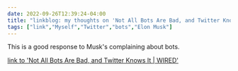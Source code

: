 ---date: 2022-09-26T12:39:24-04:00title: "linkblog: my thoughts on 'Not All Bots Are Bad, and Twitter Knows It | WIRED'"tags: ["link","Myself","Twitter","bots","Elon Musk"]---This is a good response to Musk's complaining about bots. [link to 'Not All Bots Are Bad, and Twitter Knows It | WIRED'](https://www.wired.com/story/twitter-bots-elon-musk-trial/)
